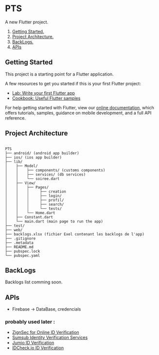 # PTS

A new Flutter project.

1. [Getting Started.](#getting-started)
2. [Project Architecture.](#project-architecture)
3. [BackLogs.](#backlogs)
4. [APIs](#api)

## Getting Started

This project is a starting point for a Flutter application.

A few resources to get you started if this is your first Flutter project:

- [Lab: Write your first Flutter app](https://flutter.dev/docs/get-started/codelab)
- [Cookbook: Useful Flutter samples](https://flutter.dev/docs/cookbook)

For help getting started with Flutter, view our
[online documentation](https://flutter.dev/docs), which offers tutorials,
samples, guidance on mobile development, and a full API reference.

## Project Architecture

<pre><code>
PTS
├── android/ (android app builder)
├── ios/ (ios app builder)
├── lib/
│    ├── Model/
│    │    ├── components/ (customs components)
│    │    ├── services/ (db services)
│    │    └── soiree.dart
│    ├── View/
│    │    ├── Pages/
│    │    │     ├── creation
│    │    │     ├── login/
│    │    │     ├── profil/
│    │    │     ├── search/
│    │    │     └── tests/
│    │    └── Home.dart
│    ├── Constant.dart
│    └── main.dart (main page to run the app)
├── test/
├── web/
├── backlogs.xlsx (fichier Exel contenant les backlogs de l'app)
├── .gitignore
├── .metadata
├── README.md
├── pubspec.lock
└── pubspec.yaml
</pre></code>

## BackLogs

Backlogs list comming soon.

## APIs

- Firebase -> DataBase, credencials

### probably used later :
- [ZignSec for Online ID Verification](https://zignsec.com/products/online-id-verification/)
- [Sumsub Identity Verification Services](https://sumsub.com/identity-verification/?utm_source=google&utm_medium=cpc&utm_campaign=Target_search_requests_Germany_France_Israel_Spain&utm_term=identity%20verification&utm_content=119238569925||)
- [Jumio ID Verification](https://www.jumio.com/fr/produits/id-verification/)
- [IDCheck.io ID Verification](https://fr.idcheck.io/)
